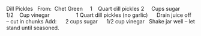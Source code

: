 Dill Pickles
 
From:  Chet Green
 
 
1    Quart dill pickles
2     Cups sugar
1/2    Cup vinegar
    
    
    
 
1 Quart dill pickles (no garlic)
     Drain juice off – cut in chunks
Add: 
     2 cups sugar
     1/2 cup vinegar
 
Shake jar well – let stand until seasoned.
